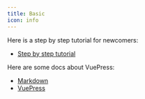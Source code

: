 ```yaml
---
title: Basic
icon: info
---
```


Here is a step by step tutorial for newcomers:

- [Step by step tutorial](tutorial.md)

Here are some docs about VuePress:

- [Markdown](markdown/README.md)
- [VuePress](vuepress/README.md)

